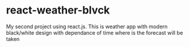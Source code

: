 # react-weather-blvck
My second project using react.js. This is weather app with modern black/white design with dependance of time where is the forecast will be taken
